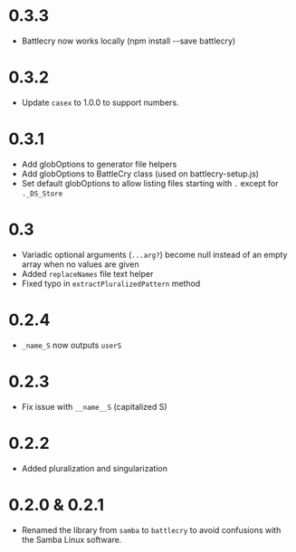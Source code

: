 # 0.3.3

* Battlecry now works locally (npm install --save battlecry)

# 0.3.2

* Update `casex` to 1.0.0 to support numbers.

# 0.3.1

* Add globOptions to generator file helpers
* Add globOptions to BattleCry class (used on battlecry-setup.js)
* Set default globOptions to allow listing files starting with `.` except for `._DS_Store`

# 0.3

* Variadic optional arguments (`...arg?`) become null instead of an empty array when no values are given
* Added `replaceNames` file text helper
* Fixed typo in `extractPluralizedPattern` method

# 0.2.4

* `_name_S` now outputs `userS`

# 0.2.3

* Fix issue with `__name__S` (capitalized S)

# 0.2.2

* Added pluralization and singularization

# 0.2.0 & 0.2.1

* Renamed the library from `samba` to `battlecry` to avoid confusions with the Samba Linux software.
